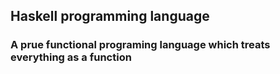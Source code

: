 ## Haskell programming language 
### A prue functional programing language which treats everything as a function
